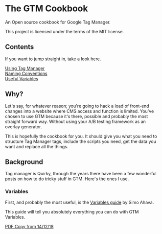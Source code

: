 # The GTM Cookbook
An Open source cookbook for Google Tag Manager.

This project is licensed under the terms of the MIT license.

## Contents
If you want to jump straight in, take a look here.

[Using Tag Manager](pages/basics.md)  
[Naming Conventions](pages/naming-conventions.md)  
[Useful Variables](pages/default-variables.md)  

## Why?
Let's say, for whatever reason; you're going to hack a load of front-end changes into a website where CMS access and function is limited. You've chosen to use GTM because it's there, possible and probably the most straight forward way. Without using your A/B testing framework as an overlay generator.

This is hopefully the cookbook for you. It should give you what you need to structure Tag Manager tags, include the scripts you need, get the data you want and replace all the things.

## Background
Tag manager is Quirky, through the years there have been a few wonderful posts on how to do tricky stuff in GTM. Here's the ones I use.

### Variables
First, and probably the most useful, is the [Variables guide](https://www.simoahava.com/analytics/variable-guide-google-tag-manager/) by Simo Ahava.

This guide will tell you absolutely everything you can do with GTM Variables.

[PDF Copy from 14/12/18](pdf/Variables.pdf)
